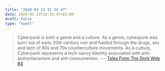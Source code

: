 ```yaml
---
title: "2020 03 13 15 34 47"
date: 2020-03-13T15:34:47+01:00
draft: false
type: "tweet"
---
```

> Cyberpunk is both a genre and a culture. As a genre, cyberpunk was born out of early 20th century noir and fuelled through the drugs, sex and tech of 60s and 70s counterculture movements. As a culture, Cyberpunk represents a tech-savvy identity associated with anti-authoritarianism and anti-consumerism. --- [Tales From The Dork Web #4](https://thedorkweb.substack.com/p/tales-from-the-dork-web-4)
